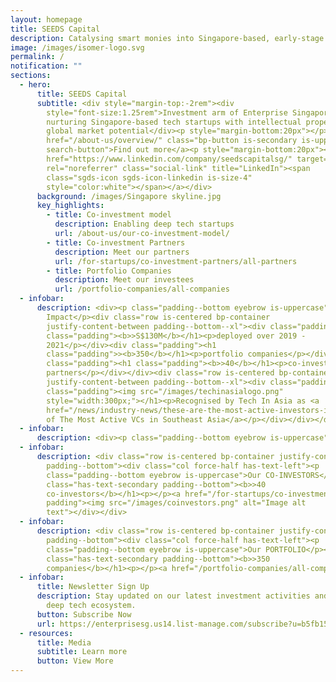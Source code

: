 ```yaml
---
layout: homepage
title: SEEDS Capital
description: Catalysing smart monies into Singapore-based, early-stage technology startups.
image: /images/isomer-logo.svg
permalink: /
notification: ""
sections:
  - hero:
      title: SEEDS Capital
      subtitle: <div style="margin-top:-2rem"><div
        style="font-size:1.25rem">Investment arm of Enterprise Singapore,
        nurturing Singapore-based tech startups with intellectual property and
        global market potential</div><p style="margin-bottom:20px"></p><a
        href="/about-us/overview/" class="bp-button is-secondary is-uppercase
        search-button">Find out more</a><p style="margin-bottom:20px"></p><a
        href="https://www.linkedin.com/company/seedscapitalsg/" target="_blank"
        rel="noreferrer" class="social-link" title="LinkedIn"><span
        class="sgds-icon sgds-icon-linkedin is-size-4"
        style="color:white"></span></a></div>
      background: /images/Singapore skyline.jpg
      key_highlights:
        - title: Co-investment model
          description: Enabling deep tech startups
          url: /about-us/our-co-investment-model/
        - title: Co-investment Partners
          description: Meet our partners
          url: /for-startups/co-investment-partners/all-partners
        - title: Portfolio Companies
          description: Meet our investees
          url: /portfolio-companies/all-companies
  - infobar:
      description: <div><p class="padding--bottom eyebrow is-uppercase">Our
        Impact</p><div class="row is-centered bp-container
        justify-content-between padding--bottom--xl"><div class="padding"><h1
        class="padding"><b>>S$130M</b></h1><p>deployed over 2019 -
        2021</p></div><div class="padding"><h1
        class="padding">><b>350</b></h1><p>portfolio companies</p></div><div
        class="padding"><h1 class="padding"><b>>40</b></h1><p>co-investment
        partners</p></div></div><div class="row is-centered bp-container
        justify-content-between padding--bottom--xl"><div class="padding"><h1
        class="padding"><img src="/images/techinasialogo.png"
        style="width:300px;"></h1><p>Recognised by Tech In Asia as <a
        href="/news/industry-news/these-are-the-most-active-investors-in-singapores-startups/">One
        of The Most Active VCs in Southeast Asia</a></p></div></div></div>
  - infobar:
      description: <div><p class="padding--bottom eyebrow is-uppercase">Our Investment Themes</p><div class="bp-container" style="display:flex;flex-wrap:wrap;margin-top:10px;"><div style="height:300px;flex:0 0 33.333333%;padding:10px;"><div style="height:100%;background:url('https://images.unsplash.com/photo-1593106410288-caf65eca7c9d?ixlib=rb-4.0.3&ixid=MnwxMjA3fDB8MHxwaG90by1wYWdlfHx8fGVufDB8fHx8&auto=format&fit=crop&w=1770&q=80');background-size:cover;"><div style="height:100%;display:flex;flex-direction:column;justify-content:flex-end;padding:20px;background:rgba(0,0,0,0.3);"><div style="font-size:1.3rem;text-align:left;font-weight:700;color:white;">Advanced Manufacturing and Engineering</div></div></div></div><div style="height:300px;flex:0 0 33.333333%;padding:10px;"><div style="height:100%;background:url('https://images.unsplash.com/photo-1643711038299-3a4588e2264f?ixlib=rb-4.0.3&ixid=MnwxMjA3fDB8MHxwaG90by1wYWdlfHx8fGVufDB8fHx8&auto=format&fit=crop&w=2787&q=80');background-size:cover;"><div style="height:100%;display:flex;flex-direction:column;justify-content:flex-end;padding:20px;background:rgba(0,0,0,0.3);"><div style="font-size:1.3rem;text-align:left;font-weight:700;color:white;">Agritech and Foodtech</div></div></div></div><div style="height:300px;flex:0 0 33.333333%;padding:10px;"><div style="height:100%;background:url('https://images.unsplash.com/photo-1504439468489-c8920d796a29?ixlib=rb-4.0.3&ixid=MnwxMjA3fDB8MHxwaG90by1wYWdlfHx8fGVufDB8fHx8&auto=format&fit=crop&w=1771&q=80');background-size:cover;"><div style="height:100%;display:flex;flex-direction:column;justify-content:flex-end;padding:20px;background:rgba(0,0,0,0.3);"><div style="font-size:1.3rem;text-align:left;font-weight:700;color:white;">Health and Biomedical Sciences</div></div></div></div><div style="height:300px;flex:0 0 33.333333%;padding:10px;"><div style="height:100%;background:url('https://images.unsplash.com/photo-1527314392553-2c7bded21b23?ixlib=rb-4.0.3&ixid=MnwxMjA3fDB8MHxwaG90by1wYWdlfHx8fGVufDB8fHx8&auto=format&fit=crop&w=1674&q=80');background-size:cover;"><div style="height:100%;display:flex;flex-direction:column;justify-content:flex-end;padding:20px;background:rgba(0,0,0,0.3);"><div style="font-size:1.3rem;text-align:left;font-weight:700;color:white;">Maritime Tech</div></div></div></div><div style="height:300px;flex:0 0 33.333333%;padding:10px;"><div style="height:100%;background:url('https://images.unsplash.com/photo-1535021131637-96f0c931f5d2?ixlib=rb-4.0.3&ixid=MnwxMjA3fDB8MHxwaG90by1wYWdlfHx8fGVufDB8fHx8&auto=format&fit=crop&w=1675&q=80');background-size:cover;"><div style="height:100%;display:flex;flex-direction:column;justify-content:flex-end;padding:20px;background:rgba(0,0,0,0.3);"><div style="font-size:1.3rem;text-align:left;font-weight:700;color:white;">Urban Solutions and Sustainability</div></div></div></div></div></div>
  - infobar:
      description: <div class="row is-centered bp-container justify-content-between
        padding--bottom"><div class="col force-half has-text-left"><p
        class="padding--bottom eyebrow is-uppercase">Our CO-INVESTORS</p><h1
        class="has-text-secondary padding--bottom"><b>>40
        co-investors</b></h1><p></p><a href="/for-startups/co-investment-partners/all-partners/" rel="noreferrer" class="bp-sec-button" style="font-size:inherit;margin-top:10px;"><div><span>Meet Our Partners</span><i class="sgds-icon sgds-icon-arrow-right is-size-4" aria-hidden="true"></i></div></a></div><div class="col force-half
        padding"><img src="/images/coinvestors.png" alt="Image alt
        text"></div></div>
  - infobar:
      description: <div class="row is-centered bp-container justify-content-between
        padding--bottom"><div class="col force-half has-text-left"><p
        class="padding--bottom eyebrow is-uppercase">Our PORTFOLIO</p><h1
        class="has-text-secondary padding--bottom"><b>>350
        companies</b></h1><p></p><a href="/portfolio-companies/all-companies" rel="noreferrer" class="bp-sec-button" style="font-size:inherit;margin-top:10px;"><div><span>Meet Our Investees</span><i class="sgds-icon sgds-icon-arrow-right is-size-4" aria-hidden="true"></i></div></a></div><div class="col force-half padding"><img src="/images/successstories.png" alt="Image alt text"></div></div>
  - infobar:
      title: Newsletter Sign Up
      description: Stay updated on our latest investment activities and Singapore's
        deep tech ecosystem.
      button: Subscribe Now
      url: https://enterprisesg.us14.list-manage.com/subscribe?u=b5fb15f5d3fd9e98d46329c56&id=d848098406
  - resources:
      title: Media
      subtitle: Learn more
      button: View More
---
```

